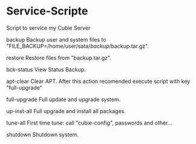 # Service-Scripte
Script to service my Cubie Server

backup
  Backup user and system files to 
    "FILE_BACKUP=/home/user/sata/_backup_/backup.tar.gz".
    
restore
  Restore files from "backup.tar.gz".
  
bck-status
  View Status Backup.
  
apt-clear
  Clear APT. After this action recomended execute script with key "full-upgrade"
  
full-upgrade
  Full update and upgrade system.
  
up-inst-all
  Full upgrade and install all packages.
  
tune-all
  First time tune: call "cubie-config", passwords and other...
  
shutdown
  Shutdown system.
  
